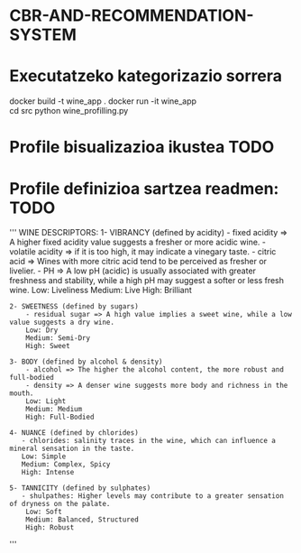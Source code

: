 # CBR-AND-RECOMMENDATION-SYSTEM

# Executatzeko kategorizazio sorrera
docker build -t wine_app .
docker run -it wine_app   
cd src
python wine_profilling.py

# Profile bisualizazioa ikustea TODO

# Profile definizioa sartzea readmen: TODO
'''
WINE DESCRIPTORS:
    1- VIBRANCY (defined by acidity) 
        - fixed acidity => A higher fixed acidity value suggests a fresher or more acidic wine.
        - volatile acidity => if it is too high, it may indicate a vinegary taste.
        - citric acid => Wines with more citric acid tend to be perceived as fresher or livelier.
        - PH => A low pH (acidic) is usually associated with greater freshness and stability, while a high pH may suggest a 
        softer or less fresh wine.
        Low: Liveliness
        Medium: Live
        High: Brilliant 
        
    2- SWEETNESS (defined by sugars)
        - residual sugar => A high value implies a sweet wine, while a low value suggests a dry wine.
        Low: Dry
        Medium: Semi-Dry
        High: Sweet
        
    3- BODY (defined by alcohol & density)
        - alcohol => The higher the alcohol content, the more robust and full-bodied
        - density => A denser wine suggests more body and richness in the mouth.
        Low: Light
        Medium: Medium
        High: Full-Bodied
        
    4- NUANCE (defined by chlorides)
       - chlorides: salinity traces in the wine, which can influence a mineral sensation in the taste.
       Low: Simple
       Medium: Complex, Spicy
       High: Intense
     
    5- TANNICITY (defined by sulphates)
       - shulpathes: Higher levels may contribute to a greater sensation of dryness on the palate.
        Low: Soft
        Medium: Balanced, Structured
        High: Robust
       
'''